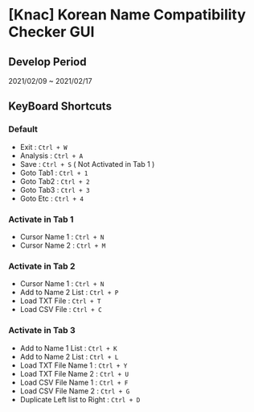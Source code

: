 # [Knac] Korean Name Compatibility Checker GUI

## Develop Period
2021/02/09 ~ 2021/02/17

## KeyBoard Shortcuts

### Default

- Exit : `Ctrl + W`
- Analysis : `Ctrl + A`
- Save : `Ctrl + S` ( Not Activated in Tab 1 )
- Goto Tab1 : `Ctrl + 1`
- Goto Tab2 : `Ctrl + 2`
- Goto Tab3 : `Ctrl + 3`
- Goto Etc : `Ctrl + 4`

### Activate in Tab 1

- Cursor Name 1 : `Ctrl + N`
- Cursor Name 2 : `Ctrl + M`

### Activate in Tab 2

- Cursor Name 1 : `Ctrl + N`
- Add to Name 2 List : `Ctrl + P`
- Load TXT File : `Ctrl + T`
- Load CSV File : `Ctrl + C`

### Activate in Tab 3

- Add to Name 1 List : `Ctrl + K`
- Add to Name 2 List : `Ctrl + L`
- Load TXT File Name 1 : `Ctrl + Y`
- Load TXT File Name 2 : `Ctrl + U`
- Load CSV File Name 1 : `Ctrl + F`
- Load CSV File Name 2 : `Ctrl + G`
- Duplicate Left list to Right : `Ctrl + D`
